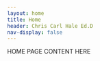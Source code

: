 ```yaml
---
layout: home
title: Home
header: Chris Carl Hale Ed.D
nav-display: false
---
```


HOME PAGE CONTENT HERE

